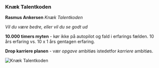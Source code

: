 ### Knæk Talentkoden

**Rasmus Ankersen** *Knæk Talentkoden*

*Vil du være bedre, eller vil du se godt ud*

**10.000 timers myten** - kør ikke på autopilot og fald i erfarings fælden. 10 års erfaring vs. 10 x 1 års gentagen erfaring.

**Drop karriere planen** - vær *opgave* ambitiøs istedetfor *karriere* ambitiøs.

![Knæk Talentkoden](knæk-talent-koden-2012.jpg)
